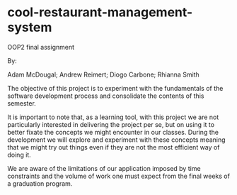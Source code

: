 # cool-restaurant-management-system
 OOP2 final assignment

 By:

 Adam McDougal;
 Andrew Reimert;
 Diogo Carbone;
 Rhianna Smith

 The objective of this project is to experiment with the fundamentals of the software development process and consolidate the contents of this semester.

 It is important to note that, as a learning tool, with this project we are not particularly interested in delivering the project per se, but on using it to better fixate the concepts we might encounter in our classes. During the development we will explore and experiment with these concepts meaning that we might try out things even if they are not the most efficient way of doing it.

We are aware of the limitations of our application imposed by time constraints and the volume of work one must expect from the final weeks of a graduation program.